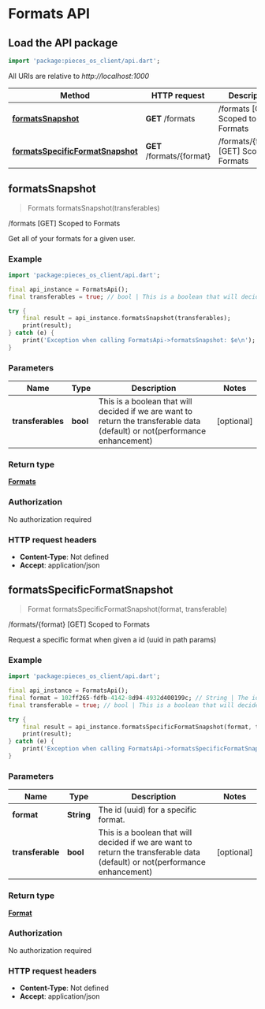 # Formats API

## Load the API package
```dart
import 'package:pieces_os_client/api.dart';
```

All URIs are relative to *http://localhost:1000*

Method | HTTP request | Description
------------- | ------------- | -------------
[**formatsSnapshot**](FormatsApi#formatssnapshot) | **GET** /formats | /formats [GET] Scoped to Formats
[**formatsSpecificFormatSnapshot**](FormatsApi#formatsspecificformatsnapshot) | **GET** /formats/\{format\} | /formats/\{format\} [GET] Scoped to Formats


## **formatsSnapshot**
> Formats formatsSnapshot(transferables)

/formats [GET] Scoped to Formats

Get all of your formats for a given user.

### Example
```dart
import 'package:pieces_os_client/api.dart';

final api_instance = FormatsApi();
final transferables = true; // bool | This is a boolean that will decided if we are want to return the transferable data (default) or not(performance enhancement)

try {
    final result = api_instance.formatsSnapshot(transferables);
    print(result);
} catch (e) {
    print('Exception when calling FormatsApi->formatsSnapshot: $e\n');
}
```

### Parameters

Name | Type | Description  | Notes
------------- | ------------- | ------------- | -------------
 **transferables** | **bool**| This is a boolean that will decided if we are want to return the transferable data (default) or not(performance enhancement) | [optional] 

### Return type

[**Formats**](../models/Formats)

### Authorization

No authorization required

### HTTP request headers

 - **Content-Type**: Not defined
 - **Accept**: application/json



## **formatsSpecificFormatSnapshot**
> Format formatsSpecificFormatSnapshot(format, transferable)

/formats/\{format\} [GET] Scoped to Formats

Request a specific format when given a id (uuid in path params)

### Example
```dart
import 'package:pieces_os_client/api.dart';

final api_instance = FormatsApi();
final format = 102ff265-fdfb-4142-8d94-4932d400199c; // String | The id (uuid) for a specific format.
final transferable = true; // bool | This is a boolean that will decided if we are want to return the transferable data (default) or not(performance enhancement)

try {
    final result = api_instance.formatsSpecificFormatSnapshot(format, transferable);
    print(result);
} catch (e) {
    print('Exception when calling FormatsApi->formatsSpecificFormatSnapshot: $e\n');
}
```

### Parameters

Name | Type | Description  | Notes
------------- | ------------- | ------------- | -------------
 **format** | **String**| The id (uuid) for a specific format. | 
 **transferable** | **bool**| This is a boolean that will decided if we are want to return the transferable data (default) or not(performance enhancement) | [optional] 

### Return type

[**Format**](../models/Format)

### Authorization

No authorization required

### HTTP request headers

 - **Content-Type**: Not defined
 - **Accept**: application/json




